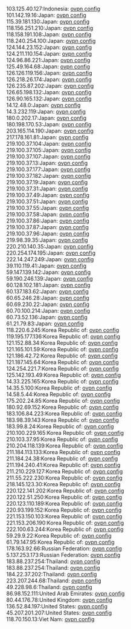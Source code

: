 103.125.40.127:Indonesia: [ovpn config](vpn/103_125_40_127.ovpn)  
101.142.19.16:Japan: [ovpn config](vpn/101_142_19_16.ovpn)  
115.39.181.130:Japan: [ovpn config](vpn/115_39_181_130.ovpn)  
118.156.251.210:Japan: [ovpn config](vpn/118_156_251_210.ovpn)  
118.158.191.108:Japan: [ovpn config](vpn/118_158_191_108.ovpn)  
118.240.254.100:Japan: [ovpn config](vpn/118_240_254_100.ovpn)  
124.144.23.152:Japan: [ovpn config](vpn/124_144_23_152.ovpn)  
124.211.110.154:Japan: [ovpn config](vpn/124_211_110_154.ovpn)  
124.96.86.221:Japan: [ovpn config](vpn/124_96_86_221.ovpn)  
125.49.164.68:Japan: [ovpn config](vpn/125_49_164_68.ovpn)  
126.126.119.156:Japan: [ovpn config](vpn/126_126_119_156.ovpn)  
126.218.26.174:Japan: [ovpn config](vpn/126_218_26_174.ovpn)  
126.235.87.202:Japan: [ovpn config](vpn/126_235_87_202.ovpn)  
126.65.198.132:Japan: [ovpn config](vpn/126_65_198_132.ovpn)  
126.90.165.132:Japan: [ovpn config](vpn/126_90_165_132.ovpn)  
14.12.48.0:Japan: [ovpn config](vpn/14_12_48_0.ovpn)  
14.3.232.119:Japan: [ovpn config](vpn/14_3_232_119.ovpn)  
180.0.202.17:Japan: [ovpn config](vpn/180_0_202_17.ovpn)  
180.198.170.53:Japan: [ovpn config](vpn/180_198_170_53.ovpn)  
203.165.114.190:Japan: [ovpn config](vpn/203_165_114_190.ovpn)  
217.178.161.81:Japan: [ovpn config](vpn/217_178_161_81.ovpn)  
219.100.37.104:Japan: [ovpn config](vpn/219_100_37_104.ovpn)  
219.100.37.105:Japan: [ovpn config](vpn/219_100_37_105.ovpn)  
219.100.37.107:Japan: [ovpn config](vpn/219_100_37_107.ovpn)  
219.100.37.13:Japan: [ovpn config](vpn/219_100_37_13.ovpn)  
219.100.37.177:Japan: [ovpn config](vpn/219_100_37_177.ovpn)  
219.100.37.182:Japan: [ovpn config](vpn/219_100_37_182.ovpn)  
219.100.37.19:Japan: [ovpn config](vpn/219_100_37_19.ovpn)  
219.100.37.31:Japan: [ovpn config](vpn/219_100_37_31.ovpn)  
219.100.37.49:Japan: [ovpn config](vpn/219_100_37_49.ovpn)  
219.100.37.51:Japan: [ovpn config](vpn/219_100_37_51.ovpn)  
219.100.37.55:Japan: [ovpn config](vpn/219_100_37_55.ovpn)  
219.100.37.58:Japan: [ovpn config](vpn/219_100_37_58.ovpn)  
219.100.37.86:Japan: [ovpn config](vpn/219_100_37_86.ovpn)  
219.100.37.87:Japan: [ovpn config](vpn/219_100_37_87.ovpn)  
219.100.37.96:Japan: [ovpn config](vpn/219_100_37_96.ovpn)  
219.98.39.35:Japan: [ovpn config](vpn/219_98_39_35.ovpn)  
220.210.140.35:Japan: [ovpn config](vpn/220_210_140_35.ovpn)  
220.254.174.195:Japan: [ovpn config](vpn/220_254_174_195.ovpn)  
222.14.247.249:Japan: [ovpn config](vpn/222_14_247_249.ovpn)  
39.110.119.41:Japan: [ovpn config](vpn/39_110_119_41.ovpn)  
59.147.139.142:Japan: [ovpn config](vpn/59_147_139_142.ovpn)  
59.190.246.139:Japan: [ovpn config](vpn/59_190_246_139.ovpn)  
60.128.102.181:Japan: [ovpn config](vpn/60_128_102_181.ovpn)  
60.137.183.62:Japan: [ovpn config](vpn/60_137_183_62.ovpn)  
60.65.246.28:Japan: [ovpn config](vpn/60_65_246_28.ovpn)  
60.69.230.22:Japan: [ovpn config](vpn/60_69_230_22.ovpn)  
60.70.100.214:Japan: [ovpn config](vpn/60_70_100_214.ovpn)  
60.73.52.136:Japan: [ovpn config](vpn/60_73_52_136.ovpn)  
61.21.79.83:Japan: [ovpn config](vpn/61_21_79_83.ovpn)  
118.220.6.245:Korea Republic of: [ovpn config](vpn/118_220_6_245.ovpn)  
119.195.177.136:Korea Republic of: [ovpn config](vpn/119_195_177_136.ovpn)  
121.152.88.34:Korea Republic of: [ovpn config](vpn/121_152_88_34.ovpn)  
121.165.101.59:Korea Republic of: [ovpn config](vpn/121_165_101_59.ovpn)  
121.186.42.72:Korea Republic of: [ovpn config](vpn/121_186_42_72.ovpn)  
121.187.145.64:Korea Republic of: [ovpn config](vpn/121_187_145_64.ovpn)  
124.254.221.7:Korea Republic of: [ovpn config](vpn/124_254_221_7.ovpn)  
125.142.193.49:Korea Republic of: [ovpn config](vpn/125_142_193_49.ovpn)  
14.33.225.165:Korea Republic of: [ovpn config](vpn/14_33_225_165.ovpn)  
14.35.5.100:Korea Republic of: [ovpn config](vpn/14_35_5_100.ovpn)  
14.58.5.44:Korea Republic of: [ovpn config](vpn/14_58_5_44.ovpn)  
175.202.24.85:Korea Republic of: [ovpn config](vpn/175_202_24_85.ovpn)  
180.92.69.152:Korea Republic of: [ovpn config](vpn/180_92_69_152.ovpn)  
183.106.84.223:Korea Republic of: [ovpn config](vpn/183_106_84_223.ovpn)  
183.98.39.143:Korea Republic of: [ovpn config](vpn/183_98_39_143.ovpn)  
183.99.8.24:Korea Republic of: [ovpn config](vpn/183_99_8_24.ovpn)  
210.100.229.165:Korea Republic of: [ovpn config](vpn/210_100_229_165.ovpn)  
210.103.37.95:Korea Republic of: [ovpn config](vpn/210_103_37_95.ovpn)  
210.204.118.139:Korea Republic of: [ovpn config](vpn/210_204_118_139.ovpn)  
211.184.113.133:Korea Republic of: [ovpn config](vpn/211_184_113_133.ovpn)  
211.184.24.38:Korea Republic of: [ovpn config](vpn/211_184_24_38.ovpn)  
211.194.240.41:Korea Republic of: [ovpn config](vpn/211_194_240_41.ovpn)  
211.210.229.127:Korea Republic of: [ovpn config](vpn/211_210_229_127.ovpn)  
211.55.222.230:Korea Republic of: [ovpn config](vpn/211_55_222_230.ovpn)  
218.145.123.30:Korea Republic of: [ovpn config](vpn/218_145_123_30.ovpn)  
220.122.141.202:Korea Republic of: [ovpn config](vpn/220_122_141_202.ovpn)  
220.122.51.250:Korea Republic of: [ovpn config](vpn/220_122_51_250.ovpn)  
220.123.110.189:Korea Republic of: [ovpn config](vpn/220_123_110_189.ovpn)  
220.93.199.152:Korea Republic of: [ovpn config](vpn/220_93_199_152.ovpn)  
221.153.150.103:Korea Republic of: [ovpn config](vpn/221_153_150_103.ovpn)  
221.153.206.190:Korea Republic of: [ovpn config](vpn/221_153_206_190.ovpn)  
222.100.63.244:Korea Republic of: [ovpn config](vpn/222_100_63_244.ovpn)  
59.29.9.22:Korea Republic of: [ovpn config](vpn/59_29_9_22.ovpn)  
61.79.147.95:Korea Republic of: [ovpn config](vpn/61_79_147_95.ovpn)  
178.163.92.66:Russian Federation: [ovpn config](vpn/178_163_92_66.ovpn)  
5.137.253.173:Russian Federation: [ovpn config](vpn/5_137_253_173.ovpn)  
183.88.237.254:Thailand: [ovpn config](vpn/183_88_237_254.ovpn)  
183.88.237.254:Thailand: [ovpn config](vpn/183_88_237_254.ovpn)  
184.22.37.202:Thailand: [ovpn config](vpn/184_22_37_202.ovpn)  
223.207.244.68:Thailand: [ovpn config](vpn/223_207_244_68.ovpn)  
49.228.98.6:Thailand: [ovpn config](vpn/49_228_98_6.ovpn)  
86.98.152.111:United Arab Emirates: [ovpn config](vpn/86_98_152_111.ovpn)  
80.44.176.78:United Kingdom: [ovpn config](vpn/80_44_176_78.ovpn)  
136.52.84.197:United States: [ovpn config](vpn/136_52_84_197.ovpn)  
45.207.201.207:United States: [ovpn config](vpn/45_207_201_207.ovpn)  
118.70.150.13:Viet Nam: [ovpn config](vpn/118_70_150_13.ovpn)  
